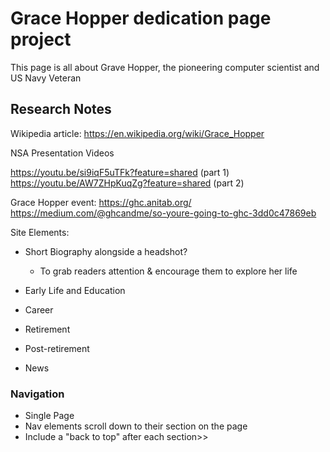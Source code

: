 # Grace Hopper dedication page project
This page is all about Grave Hopper, the pioneering computer scientist and US Navy Veteran

## Research Notes
Wikipedia article: https://en.wikipedia.org/wiki/Grace_Hopper

NSA Presentation Videos

https://youtu.be/si9iqF5uTFk?feature=shared (part 1)
https://youtu.be/AW7ZHpKuqZg?feature=shared (part 2)

Grace Hopper event: https://ghc.anitab.org/
https://medium.com/@ghcandme/so-youre-going-to-ghc-3dd0c47869eb

Site Elements:

- Short Biography alongside a headshot?
    - To grab readers attention & encourage them to explore her life

- Early Life and Education
- Career
- Retirement
- Post-retirement
- News

### Navigation
- Single Page
- Nav elements scroll down to their section on the page
- Include a "back to top" after each section>>